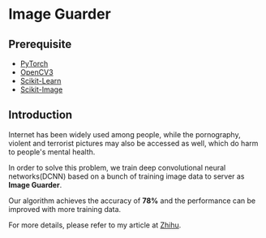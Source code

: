 # Image Guarder

## Prerequisite
* [PyTorch](http://pytorch.org/)
* [OpenCV3](https://opencv.org/)
* [Scikit-Learn](http://scikit-learn.org/)
* [Scikit-Image](http://scikit-image.org/)

## Introduction
Internet has been widely used among people, while the pornography, violent and terrorist pictures may also be accessed as well, which do harm to people's mental health.

In order to solve this problem, we train deep convolutional neural networks(DCNN) based on a bunch of training image data to server as **Image Guarder**.

Our algorithm achieves the accuracy of **78%** and the performance can be improved with more training data.

For more details, please refer to my article at [Zhihu](https://zhuanlan.zhihu.com/p/29016317).